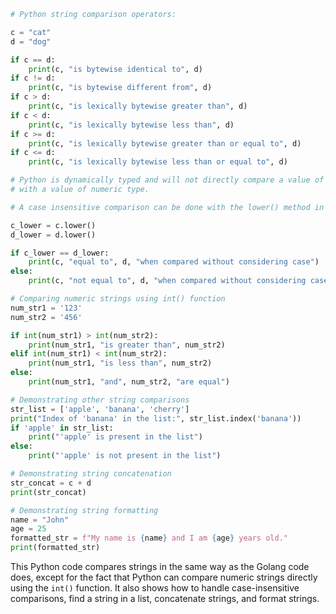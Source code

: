 ```python
# Python string comparison operators:

c = "cat"
d = "dog"

if c == d:
    print(c, "is bytewise identical to", d)
if c != d:
    print(c, "is bytewise different from", d)
if c > d:
    print(c, "is lexically bytewise greater than", d)
if c < d:
    print(c, "is lexically bytewise less than", d)
if c >= d:
    print(c, "is lexically bytewise greater than or equal to", d)
if c <= d:
    print(c, "is lexically bytewise less than or equal to", d)

# Python is dynamically typed and will not directly compare a value of string type
# with a value of numeric type.

# A case insensitive comparison can be done with the lower() method in python

c_lower = c.lower()
d_lower = d.lower()

if c_lower == d_lower:
    print(c, "equal to", d, "when compared without considering case")
else:
    print(c, "not equal to", d, "when compared without considering case")

# Comparing numeric strings using int() function
num_str1 = '123'
num_str2 = '456'

if int(num_str1) > int(num_str2):
    print(num_str1, "is greater than", num_str2)
elif int(num_str1) < int(num_str2):
    print(num_str1, "is less than", num_str2)
else:
    print(num_str1, "and", num_str2, "are equal")

# Demonstrating other string comparisons
str_list = ['apple', 'banana', 'cherry']
print("Index of 'banana' in the list:", str_list.index('banana'))
if 'apple' in str_list:
    print("'apple' is present in the list")
else:
    print("'apple' is not present in the list")

# Demonstrating string concatenation
str_concat = c + d
print(str_concat)

# Demonstrating string formatting
name = "John"
age = 25
formatted_str = f"My name is {name} and I am {age} years old."
print(formatted_str)
```

This Python code compares strings in the same way as the Golang code does, except for the fact that Python can compare numeric strings directly using the `int()` function. It also shows how to handle case-insensitive comparisons, find a string in a list, concatenate strings, and format strings.
